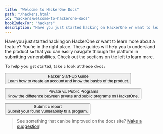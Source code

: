```yaml
---
title: "Welcome to HackerOne Docs"
path: "/hackers.html"
id: "hackers/welcome-to-hackerone-docs"
bookIndexFor: "hackers"
description: "Have you just started hacking on HackerOne or want to learn more about a feature? You're in the right place. These guides will help you to understand the product so that you can easily navigate through the platform in submitting vulnerabilities. Check out the sections on the left to learn more."
---
```


Have you just started hacking on HackerOne or want to learn more about a feature? You're in the right place. These guides will help you to understand the product so that you can easily navigate through the platform in submitting vulnerabilities. Check out the sections on the left to learn more.

To help you get started, take a look at these docs:

<button type="button" onclick="location.href='/hackers/hacker-start-up-guide.html'">Hacker Start-Up Guide<br />Learn how to create an account and know the basics of the product.
</button>

<button type="button" onclick="location.href='/hackers/private-vs-public-programs.html'">Private vs. Public Programs<br />Know the difference between private and public programs on HackerOne.</button>

<button type="button" onclick="location.href='/hackers/submitting-reports.html'">Submit a report<br />Submit your found vulnerability to a program.</button>

>See something that can be improved on the docs site? [Make a suggestion](/programs/edit-the-doc-site.html)!
